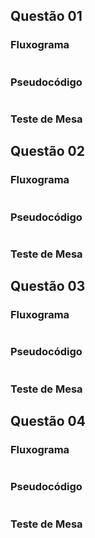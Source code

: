 



## Questão 01
### Fluxograma
```mermaid

```
### Pseudocódigo
```

```
### Teste de Mesa



## Questão 02
### Fluxograma
```mermaid

```
### Pseudocódigo
```

```
### Teste de Mesa



## Questão 03
### Fluxograma
```mermaid

```
### Pseudocódigo
```

```
### Teste de Mesa




## Questão 04
### Fluxograma
```mermaid

```
### Pseudocódigo
```

```
### Teste de Mesa